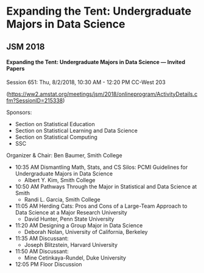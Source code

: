 Expanding the Tent: Undergraduate Majors in Data Science
================

JSM 2018
--------

#### Expanding the Tent: Undergraduate Majors in Data Science — Invited Papers

Session 651: Thu, 8/2/2018, 10:30 AM - 12:20 PM CC-West 203

(<https://ww2.amstat.org/meetings/jsm/2018/onlineprogram/ActivityDetails.cfm?SessionID=215338>)

Sponsors:

-   Section on Statistical Education
-   Section on Statistical Learning and Data Science
-   Section on Statistical Computing
-   SSC

Organizer & Chair: Ben Baumer, Smith College

-   10:35 AM Dismantling Math, Stats, and CS Silos: PCMI Guidelines for Undergraduate Majors in Data Science
    -   Albert Y. Kim, Smith College
-   10:50 AM Pathways Through the Major in Statistical and Data Science at Smith
    -   Randi L. Garcia, Smith College
-   11:05 AM Herding Cats: Pros and Cons of a Large-Team Approach to Data Science at a Major Research University
    -   David Hunter, Penn State University
-   11:20 AM Designing a Group Major in Data Science
    -   Deborah Nolan, University of California, Berkeley
-   11:35 AM Discussant:
    -   Joseph Blitzstein, Harvard University
-   11:50 AM Discussant:
    -   Mine Cetinkaya-Rundel, Duke University
-   12:05 PM Floor Discussion
